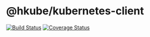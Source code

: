 # @hkube/kubernetes-client

[![Build Status](https://travis-ci.org/kube-HPC/kubernetes-client.hkube.svg?branch=master)](https://travis-ci.org/kube-HPC/kubernetes-client.hkube)
[![Coverage Status](https://coveralls.io/repos/github/kube-HPC/kubernetes-client.hkube/badge.svg?branch=master)](https://coveralls.io/github/kube-HPC/kubernetes-client.hkube?branch=master)
